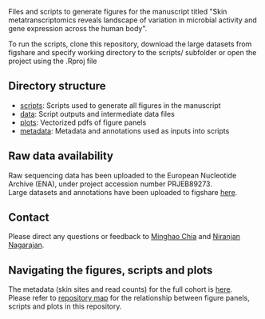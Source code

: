Files and scripts to generate figures for the manuscript titled "Skin metatranscriptomics reveals landscape of variation in microbial activity and gene expression across the human body".

To run the scripts, clone this repository, download the large datasets from figshare and specify working directory to the scripts/ subfolder or open the project using the .Rproj file

## Directory structure

- [scripts](scripts): Scripts used to generate all figures in the manuscript
- [data](data): Script outputs and intermediate data files
- [plots](plots): Vectorized pdfs of figure panels
- [metadata](metadata): Metadata and annotations used as inputs into scripts

## Raw data availability

Raw sequencing data has been uploaded to the European Nucleotide Archive (ENA), under project accession number PRJEB89273. \
Large datasets and annotations have been uploaded to figshare [here](https://figshare.com/projects/Skin_metatranscriptomics_manuscript_2024/202683).

## Contact

Please direct any questions or feedback to [Minghao Chia](mailto:chia_minghao@gis.a-star.edu.sg) and [Niranjan Nagarajan](mailto:nagarajann@gis.a-star.edu.sg).

## Navigating the figures, scripts and plots 
The metadata (skin sites and read counts) for the full cohort is [here](./metadata/mtx_mgx_stats_chosen.tsv). \
Please refer to [repository map](./repository_map.txt) for the relationship between figure panels, scripts and plots in this repository.



